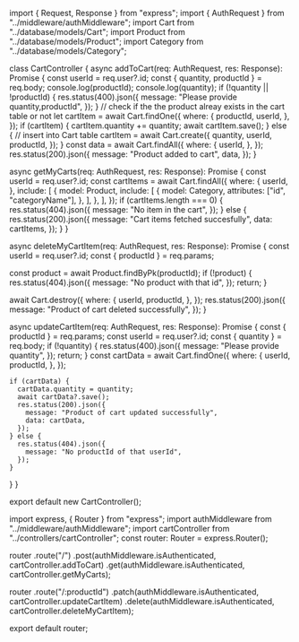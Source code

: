 <!-- we covered Update, Delete Cart Items and more -->

<!-- add delete and update cart function in cartController.ts -->

import { Request, Response } from "express";
import { AuthRequest } from "../middleware/authMiddleware";
import Cart from "../database/models/Cart";
import Product from "../database/models/Product";
import Category from "../database/models/Category";

class CartController {
async addToCart(req: AuthRequest, res: Response): Promise<void> {
const userId = req.user?.id;
const { quantity, productId } = req.body;
console.log(productId);
console.log(quantity);
if (!quantity || !productId) {
res.status(400).json({
message: "Please provide quantity,productId",
});
}
// check if the the product alreay exists in the cart table or not
let cartItem = await Cart.findOne({
where: {
productId,
userId,
},
});
if (cartItem) {
cartItem.quantity += quantity;
await cartItem.save();
} else {
// insert into Cart table
cartItem = await Cart.create({
quantity,
userId,
productId,
});
}
const data = await Cart.findAll({
where: {
userId,
},
});
res.status(200).json({
message: "Product added to cart",
data,
});
}

async getMyCarts(req: AuthRequest, res: Response): Promise<void> {
const userId = req.user?.id;
const cartItems = await Cart.findAll({
where: {
userId,
},
include: [
{
model: Product,
include: [
{
model: Category,
attributes: ["id", "categoryName"],
},
],
},
],
});
if (cartItems.length === 0) {
res.status(404).json({
message: "No item in the cart",
});
} else {
res.status(200).json({
message: "Cart items fetched succesfully",
data: cartItems,
});
}
}

<!-- add this -->

async deleteMyCartItem(req: AuthRequest, res: Response): Promise<void> {
const userId = req.user?.id;
const { productId } = req.params;

<!-- // check whether above productId product exist or not -->

const product = await Product.findByPk(productId);
if (!product) {
res.status(404).json({
message: "No product with that id",
});
return;
}

<!-- // delete that productId from userCart -->

await Cart.destroy({
where: {
userId,
productId,
},
});
res.status(200).json({
message: "Product of cart deleted successfully",
});
}

async updateCartItem(req: AuthRequest, res: Response): Promise<void> {
const { productId } = req.params;
const userId = req.user?.id;
const { quantity } = req.body;
if (!quantity) {
res.status(400).json({
message: "Please provide quantity",
});
return;
}
const cartData = await Cart.findOne({
where: {
userId,
productId,
},
});

    if (cartData) {
      cartData.quantity = quantity;
      await cartData?.save();
      res.status(200).json({
        message: "Product of cart updated successfully",
        data: cartData,
      });
    } else {
      res.status(404).json({
        message: "No productId of that userId",
      });
    }

}
}

export default new CartController();

<!-- update cartRoute.ts -->

import express, { Router } from "express";
import authMiddleware from "../middleware/authMiddleware";
import cartController from "../controllers/cartController";
const router: Router = express.Router();

router
.route("/")
.post(authMiddleware.isAuthenticated, cartController.addToCart)
.get(authMiddleware.isAuthenticated, cartController.getMyCarts);

<!-- add this -->

router
.route("/:productId")
.patch(authMiddleware.isAuthenticated, cartController.updateCartItem)
.delete(authMiddleware.isAuthenticated, cartController.deleteMyCartItem);

export default router;
